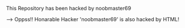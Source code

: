 This Repository has been hacked by noobmaster69

--> Oppss!!
Honarable Hacker 'noobmaster69' is also hacked by HTML!